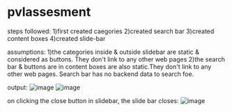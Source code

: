 # pvlassesment

steps followed:
1)first created caegories
2)created search bar
3)created content boxes
4)created slide-bar

assumptions:
1)the categories inside & outside slidebar are static & considered as buttons. They don't link to any other web pages
2)the search bar & buttons are in content boxes are also static.They don't link to any other web pages. Search bar has no backend data to search foe.

output:
![image](https://user-images.githubusercontent.com/113108071/222894423-a95a2e88-b61a-4cd1-a74b-0e54caab635f.png)
![image](https://user-images.githubusercontent.com/113108071/222894471-6dda47c6-1578-4a3a-81d0-7b5319103f01.png)

on clicking the close button in slidebar, the slide bar closes:
![image](https://user-images.githubusercontent.com/113108071/222894614-b8a6e224-1c73-4b35-b3ea-5adc572b497d.png)

